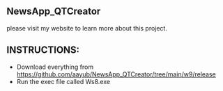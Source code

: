 ## NewsApp_QTCreator
please visit my website to learn more about this project.

## INSTRUCTIONS:
- Download everything from https://github.com/aayub/NewsApp_QTCreator/tree/main/w9/release
- Run the exec file called Ws8.exe 
